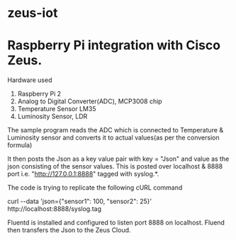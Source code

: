 # zeus-iot

# Raspberry Pi integration with Cisco Zeus.

Hardware used

1. Raspberry Pi 2
2. Analog to Digital Converter(ADC), MCP3008 chip
3. Temperature Sensor LM35
4. Luminosity Sensor, LDR

The sample program reads the ADC which is connected to Temperature & Luminosity sensor and converts it to actual values(as per the conversion formula)

It then posts the Json as a key value pair with key = "Json" and value as the json consisting of the sensor values. This is posted over localhost & 8888 port i.e. "http://127.0.0.1:8888" tagged with syslog.*. 

The code is trying to replicate the following cURL command

curl --data 'json={"sensor1": 100, "sensor2": 25}' http://localhost:8888/syslog.tag

Fluentd is installed and configured to listen port 8888 on localhost. Fluend then transfers the Json to the Zeus Cloud.
